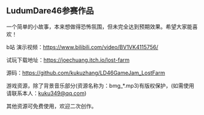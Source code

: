 ## LudumDare46参赛作品


一个简单的小故事，本来想做得恐怖氛围，但未完全达到预期效果。希望大家能喜欢！

b站 演示视频：https://www.bilibili.com/video/BV1VK4115756/

试玩下载地址：https://joechuang.itch.io/lost-farm


源码：https://github.com/kukuzhang/LD46GameJam_LostFarm


游戏资源，除了背景音乐部分(资源名称为：bmg_*.mp3)有版权保护，(如需使用请联系本人：kuku349@qq.com)


其他资源可免费使用，欢迎二次创作。
